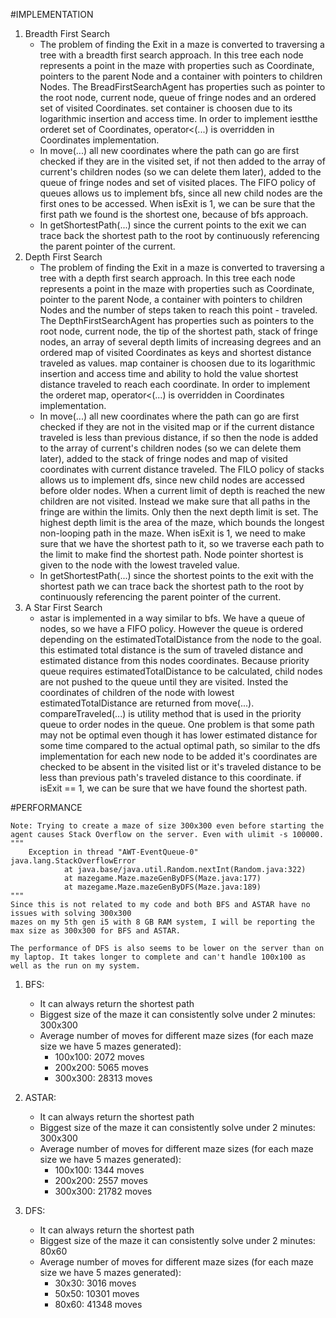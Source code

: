 #IMPLEMENTATION
1. Breadth First Search
    - The problem of finding the Exit in a maze is converted to traversing a tree with a breadth first search approach. In this tree each node represents a point in the maze with properties such as Coordinate, pointers to the parent Node and a container with pointers to children Nodes. The BreadFirstSearchAgent has properties such as pointer to the root node, current node, queue of fringe nodes and an ordered set of visited Coordinates. set container is choosen due to its logarithmic insertion and access time. In order to implement iestthe orderet set of Coordinates, operator<(...) is overridden in Coordinates implementation.
    - In move(...) all new coordinates where the path can go are first checked if they are in the visited set, if not then added to the array of current's children nodes (so we can delete them later), added to the queue of fringe nodes and set of visited places. The FIFO policy of queues allows us to implement bfs, since all new child nodes are the first ones to be accessed. When isExit is 1, we can be sure that the first path we found is the shortest one, because of bfs approach.
    - In getShortestPath(...) since the current points to the exit we can trace back the shortest path to the root by continuously referencing the parent pointer of the current.
2. Depth First Search
    - The problem of finding the Exit in a maze is converted to traversing a tree with a depth first search approach. In this tree each node represents a point in the maze with properties such as Coordinate, pointer to the parent Node, a container with pointers to children Nodes and the number of steps taken to reach this point - traveled. The DepthFirstSearchAgent has properties such as pointers to the root node, current node, the tip of the shortest path, stack of fringe nodes, an array of several depth limits of increasing degrees and an ordered map of visited Coordinates as keys and shortest distance traveled as values. map container is choosen due to its logarithmic insertion and access time and ability to hold the value shortest distance traveled to reach each coordinate. In order to implement the orderet map, operator<(...) is overridden in Coordinates implementation.
    - In move(...) all new coordinates where the path can go are first checked if they are not in the visited map or if the current distance traveled is less than previous distance, if so then the node is added to the array of current's children nodes (so we can delete them later), added to the stack of fringe nodes and map of visited coordinates with current distance traveled. The FILO policy of stacks allows us to implement dfs, since new child nodes are accessed before older nodes. When a current limit of depth is reached the new children are not visited. Instead we make sure that all paths in the fringe are within the limits. Only then the next depth limit is set. The highest depth limit is the area of the maze, which bounds the longest non-looping path in the maze. When isExit is 1, we need to make sure that we have the shortest path to it, so we traverse each path to the limit to make find the shortest path. Node pointer shortest is given to the node with the lowest traveled value.
    - In getShortestPath(...) since the shortest points to the exit with the shortest path we can trace back the shortest path to the root by continuously referencing the parent pointer of the current.
3. A Star First Search
    - astar is implemented in a way similar to bfs. We have a queue of nodes, so we have a FIFO policy. However the queue is ordered depending on the estimatedTotalDistance from the node to the goal. this estimated total distance is the sum of traveled distance and estimated distance from this nodes coordinates. Because priority queue requires estimatedTotalDistance to be calculated, child nodes are not pushed to the queue until they are visited. Insted the coordinates of children of the node with lowest estimatedTotalDistance are returned from move(...). compareTraveled(...) is utility method that is used in the priority queue to order nodes in the queue. One problem is that some path may not be optimal even though it has lower estimated distance for some time compared to the actual optimal path, so similar to the dfs implementation for each new node to be added it's coordinates are checked to be absent in the visited list or it's traveled distance to be less than previous path's traveled distance to this coordinate. if isExit == 1, we can be sure that we have found the shortest path.

#PERFORMANCE

    Note: Trying to create a maze of size 300x300 even before starting the agent causes Stack Overflow on the server. Even with ulimit -s 100000.
    """
        Exception in thread "AWT-EventQueue-0" java.lang.StackOverflowError
                at java.base/java.util.Random.nextInt(Random.java:322)
                at mazegame.Maze.mazeGenByDFS(Maze.java:177)
                at mazegame.Maze.mazeGenByDFS(Maze.java:189)
    """
    Since this is not related to my code and both BFS and ASTAR have no issues with solving 300x300 
    mazes on my 5th gen i5 with 8 GB RAM system, I will be reporting the max size as 300x300 for BFS and ASTAR.
    
    The performance of DFS is also seems to be lower on the server than on my laptop. It takes longer to complete and can't handle 100x100 as well as the run on my system.

1. BFS:
    - It can always return the shortest path
    - Biggest size of the maze it can consistently solve under 2 minutes: 300x300
    - Average number of moves for different maze sizes (for each maze size we have 5 mazes generated):
        - 100x100: 2072 moves
        - 200x200: 5065 moves
        - 300x300: 28313 moves

2. ASTAR:
    - It can always return the shortest path
    - Biggest size of the maze it can consistently solve under 2 minutes: 300x300
    - Average number of moves for different maze sizes (for each maze size we have 5 mazes generated):
        - 100x100: 1344 moves
        - 200x200: 2557 moves
        - 300x300: 21782 moves

3. DFS:
    - It can always return the shortest path
    - Biggest size of the maze it can consistently solve under 2 minutes: 80x60
    - Average number of moves for different maze sizes (for each maze size we have 5 mazes generated):
        - 30x30: 3016 moves
        - 50x50: 10301 moves
        - 80x60: 41348 moves
